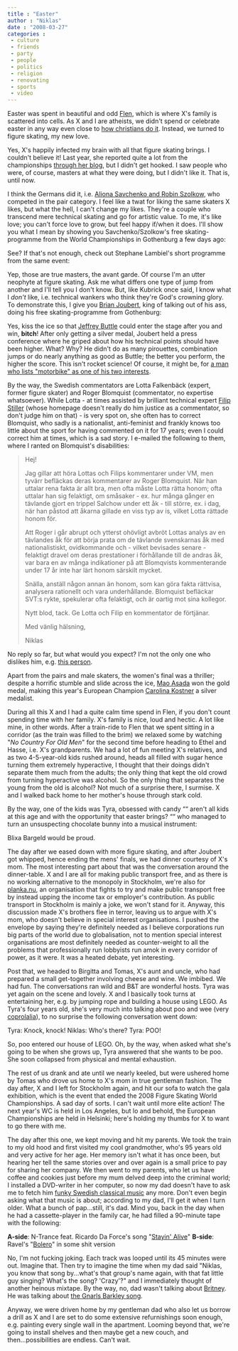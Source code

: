 ```yaml
---
title : "Easter"
author : "Niklas"
date : "2008-03-27"
categories : 
 - culture
 - friends
 - party
 - people
 - politics
 - religion
 - renovating
 - sports
 - video
---
```


Easter was spent in beautiful and odd [Flen](http://flen.se), which is where X's family is scattered into cells. As X and I are atheists, we didn't spend or celebrate easter in any way even close to [how christians do it](http://catholicism.about.com/od/holydaysandholidays/p/What_Is_Easter.htm). Instead, we turned to figure skating, my new love.

Yes, X's happily infected my brain with all that figure skating brings. I couldn't believe it! Last year, she reported quite a lot from the championships [through her blog](http://cyndamoore.wordpress.com/category/sports/), but I didn't get hooked. I saw people who were, of course, masters at what they were doing, but I didn't like it. That is, until now.

I think the Germans did it, i.e. [Aliona Savchenko and Robin Szolkow](http://www.isufs.org/bios/isufs00007498.htm), who competed in the pair category. I feel like a twat for liking the same skaters X likes, but what the hell, I can't change my likes. They're a couple who transcend mere technical skating and go for artistic value. To me, it's like love; you can't force love to grow, but feel happy if/when it does. I'll show you what I mean by showing you Savchenko/Szolkow's free skating-programme from the World Championships in Gothenburg a few days ago:

See? If that's not enough, check out Stephane Lambiel's short programme from the same event:

Yep, those are true masters, the avant garde. Of course I'm an utter neophyte at figure skating. Ask me what differs one type of jump from another and I'll tell you I don't know. But, like Kubrick once said, I know what I _don't_ like, i.e. technical wankers who think they're God's crowning glory. To demonstrate this, I give you [Brian Joubert](http://www.isufs.org/bios/isufs00004708.htm), king of talking out of his ass, doing his free skating-programme from Gothenburg:

Yes, kiss the ice so that [Jeffrey Buttle](http://www.isufs.org/bios/isufs00003253.htm) could enter the stage after you and win, **bitch**! After only getting a silver medal, Joubert held a press conference where he griped about how his technical points should have been higher. What? Why? He didn't do as many pirouettes, combination jumps or do nearly anything as good as Buttle; the better you perform, the higher the score. This isn't rocket science! Of course, it might be, for [a man who lists "motorbike" as one of his two interests](http://www.isufs.org/bios/isufs00004708.htm).

By the way, the Swedish commentators are Lotta Falkenbäck (expert, former figure skater) and Roger Blomquist (commentator, no expertise whatsoever). While Lotta - at times assisted by brilliant technical expert [Filip Stiller](http://absoluteskating.com/filip/home.htm) (whose homepage doesn't really do him justice as a commentator, so don't judge him on that) - is very spot on, she often has to correct Blomquist, who sadly is a nationalist, anti-feminist and frankly knows too little about the sport for having commented on it for 17 years; even I could correct him at times, which is a sad story. I e-mailed the following to them, where I ranted on Blomquist's disabilities:

> Hej!
> 
> Jag gillar att höra Lottas och Filips kommentarer under VM, men tyvärr befläckas deras kommentarer av Roger Blomquist. När han uttalar rena fakta är allt bra, men ofta måste Lotta rätta honom; ofta uttalar han sig felaktigt, om småsaker - ex. hur många gånger en tävlande gjort en trippel Salchow under ett åk - till större, ex. i dag, när han påstod att åkarna gillade en viss typ av is, vilket Lotta rättade honom för.
> 
> Att Roger i går abrupt och ytterst ohövligt avbröt Lottas analys av en tävlandes åk för att börja prata om de tävlande svenskarnas åk med nationalistiskt, ovidkommande och - vilket bevisades senare - felaktigt dravel om deras prestationer i förhållande till de andras åk, var bara en av många indikationer på att Blomqvists kommenterande under 17 år inte har lärt honom särskilt mycket.
> 
> Snälla, anställ någon annan än honom, som kan göra fakta rättvisa, analysera rationellt och vara underhållande. Blomquist befläckar SVT:s rykte, spekulerar ofta felaktigt, och är oartig mot sina kollegor.
> 
> Nytt blod, tack. Ge Lotta och Filip en kommentator de förtjänar.
> 
> Med vänlig hälsning,
> 
> Niklas

No reply so far, but what would you expect? I'm not the only one who dislikes him, e.g. [this person](http://bookofmiri.blogg.se/1205954589_jag_mste_bara_sga.html).

Apart from the pairs and male skaters, the women's final was a thriller; despite a horrific stumble and slide across the ice, [Mao Asada](http://www.isufs.org/bios/isufs00006588.htm) won the gold medal, making this year's European Champion [Carolina Kostner](http://www.isufs.org/bios/isufs00004864.htm) a silver medalist.

During all this X and I had a quite calm time spend in Flen, if you don't count spending time with her family. X's family is nice, loud and hectic. A lot like mine, in other words. After a train-ride to Flen that we spent sitting in a corridor (as the train was filled to the brim) we relaxed some by watching "_No Country For Old Men_" for the second time before heading to Ethel and Hasse, i.e. X's grandparents. We had a lot of fun meeting X's relatives, and as two 4-5-year-old kids rushed around, heads all filled with sugar hence turning them extremely hyperactive, I thought that their doings didn't separate them much from the adults; the only thing that kept the old crowd from turning hyperactive was alcohol. So the only thing that separates the young from the old is alcohol? Not much of a surprise there, I surmise. X and I walked back home to her mother's house through stark cold.

By the way, one of the kids was Tyra, obsessed with candy ““ aren't all kids at this age and with the opportunity that easter brings? ““ who managed to turn an unsuspecting chocolate bunny into a musical instrument:

    

Blixa Bargeld would be proud.

The day after we eased down with more figure skating, and after Joubert got whipped, hence ending the mens' finals, we had dinner courtesy of X's mom. The most interesting part about that was the conversation around the dinner-table. X and I are all for making public transport free, and as there is no working alternative to the monopoly in Stockholm, we're also for [planka.nu](http://planka.nu), an organisation that fights to try and make public transport free by instead upping the income tax or employer's contribution. As public transport in Stockholm is mainly a joke, we won't stand for it. Anyway, this discussion made X's brothers flee in terror, leaving us to argue with X's mom, who doesn't believe in special interest organisations. I pushed the envelope by saying they're definitely needed as I believe corporations run big parts of the world due to globalisation, not to mention special interest organisations are most definitely needed as counter-weight to all the problems that professionally run lobbyists run amok in every corridor of power, as it were. It was a heated debate, yet interesting.

Post that, we headed to Birgitta and Tomas, X's aunt and uncle, who had prepared a small get-together involving cheese and wine. We imbibed. We had fun. The conversations ran wild and B&T are wonderful hosts. Tyra was yet again on the scene and lovely. X and I basically took turns at entertaining her, e.g. by jumping rope and building a house using LEGO. As Tyra's four years old, she's very much into talking about poo and wee (very [coprolalia](http://en.wikipedia.org/wiki/Coprolalia)), to no surprise the following conversation went down:

Tyra: Knock, knock! Niklas: Who's there? Tyra: POO!

So, poo entered our house of LEGO. Oh, by the way, when asked what she's going to be when she grows up, Tyra answered that she wants to be poo. She soon collapsed from physical and mental exhaustion.

The rest of us drank and ate until we nearly keeled, but were ushered home by Tomas who drove us home to X's mom in true gentleman fashion. The day after, X and I left for Stockholm again, and hit our sofa to watch the gala exhibition, which is the event that ended the 2008 Figure Skating World Championships. A sad day of sorts. I can't wait until more elite action! The next year's WC is held in Los Angeles, but lo and behold, the European Championships are held in Helsinki; here's holding my thumbs for X to want to go there with me.

The day after this one, we kept moving and hit my parents. We took the train to my old hood and first visited my cool grandmother, who's 95 years old and very active for her age. Her memory isn't what it has once been, but hearing her tell the same stories over and over again is a small price to pay for sharing her company. We then went to my parents, who let us have coffee and cookies just before my mum delved deep into the criminal world; I installed a DVD-writer in her computer, so now my dad doesn't have to ask me to fetch him [funky Swedish classical music](http://www.youtube.com/watch?v=EMLtTqNNXss) any more. Don't even begin asking what that music is about; according to my dad, I'll get it when I turn older. What a bunch of pap...still, it's dad. Mind you, back in the day when he had a cassette-player in the family car, he had filled a 90-minute tape with the following:

**A-side**: N-Trance feat. Ricardo Da Force's song "[Stayin' Alive](http://www.youtube.com/watch?v=0KUn8XN9R8o)" **B-side**: Ravel's "[Bolero](http://www.youtube.com/watch?v=MP3qwZxm7p4)" in some shit version

No, I'm not fucking joking. Each track was looped until its 45 minutes were out. Imagine that. Then try to imagine the time when my dad said "Niklas, you know that song by...what's that group's name again, with that fat little guy singing? What's the song? 'Crazy'?" and I immediately thought of another heinous mixtape. By the way, no, dad wasn't talking about [Britney](http://www.youtube.com/watch?v=56qODIWoFik). He was talking about [the Gnarls Barkley song](http://www.youtube.com/watch?v=bd2B6SjMh_w).

Anyway, we were driven home by my gentleman dad who also let us borrow a drill as X and I are set to do some extensive refurnishings soon enough, e.g. painting every single wall in the apartment. Looming beyond that, we're going to install shelves and then maybe get a new couch, and then...possibilities are endless. Can't wait.
